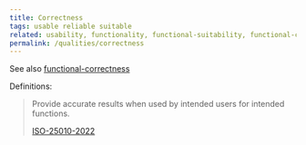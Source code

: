 ```yaml
---
title: Correctness
tags: usable reliable suitable
related: usability, functionality, functional-suitability, functional-correctness
permalink: /qualities/correctness
---
```


See also [functional-correctness](/qualities/functional-correctness)


Definitions:

>Provide accurate results when used by intended users for intended functions.
> 
>[ISO-25010-2022](/references/#iso-25010-2022)


